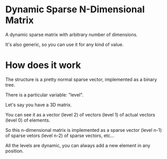 # Dynamic Sparse N-Dimensional Matrix
A dynamic sparse matrix with arbitrary number of dimensions.

It's also generic, so you can use it for any kind of value.


# How does it work
The structure is a pretty normal sparse vector, implemented as a binary tree.

There is a particular variable: "level".

Let's say you have a 3D matrix.

You can see it as a vector (level 2) of vectors (level 1) of actual vectors (level 0) of elements.

So this n-dimensional matrix is implemented as a sparse vector (level n-1) of sparse vetors (level n-2) of sparse vectors, etc...

All the levels are dynamic, you can always add a new element in any position.
